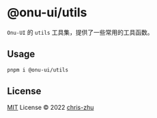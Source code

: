 # @onu-ui/utils
`Onu-UI` 的 `utils` 工具集，提供了一些常用的工具函数。

## Usage

```bash
pnpm i @onu-ui/utils
```

## License

[MIT](../../LICENSE) License © 2022 [chris-zhu](https://github.com/chris-zhu)
